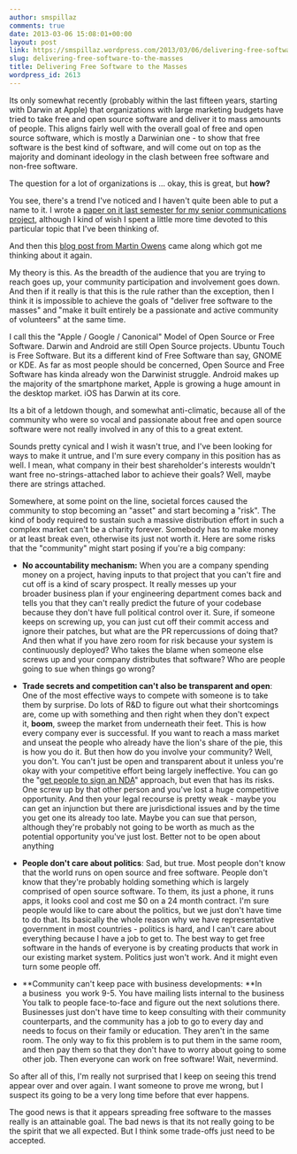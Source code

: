 ```yaml
---
author: smspillaz
comments: true
date: 2013-03-06 15:08:01+00:00
layout: post
link: https://smspillaz.wordpress.com/2013/03/06/delivering-free-software-to-the-masses/
slug: delivering-free-software-to-the-masses
title: Delivering Free Software to the Masses
wordpress_id: 2613
---
```


Its only somewhat recently (probably within the last fifteen years, starting with Darwin at Apple) that organizations with large marketing budgets have tried to take free and open source software and deliver it to mass amounts of people. This aligns fairly well with the overall goal of free and open source software, which is mostly a Darwinian one - to show that free software is the best kind of software, and will come out on top as the majority and dominant ideology in the clash between free software and non-free software.

The question for a lot of organizations is ... okay, this is great, but **how?**

You see, there's a trend I've noticed and I haven't quite been able to put a name to it. I wrote a [paper on it last semester for my senior communications project](https://docs.google.com/document/d/17U7cmRI61n_fATndKZqzBBpodg4oY_5xnOclHmTzDFI/edit?usp=sharing), although I kind of wish I spent a little more time devoted to this particular topic that I've been thinking of.

And then this [blog post from Martin Owens](http://webcache.googleusercontent.com/search?q=cache:doctormo.org/2013/03/06/ubuntu-membership-2/) came along which got me thinking about it again.

My theory is this. As the breadth of the audience that you are trying to reach goes up, your community participation and involvement goes down. And then if it really is that this is the rule rather than the exception, then I think it is impossible to achieve the goals of "deliver free software to the masses" and "make it built entirely be a passionate and active community of volunteers" at the same time.

I call this the "Apple / Google / Canonical" Model of Open Source or Free Software. Darwin and Android are still Open Source projects. Ubuntu Touch is Free Software. But its a different kind of Free Software than say, GNOME or KDE. As far as most people should be concerned, Open Source and Free Software has kinda already won the Darwinist struggle. Android makes up the majority of the smartphone market, Apple is growing a huge amount in the desktop market. iOS has Darwin at its core.

Its a bit of a letdown though, and somewhat anti-climatic, because all of the community who were so vocal and passionate about free and open source software were not really involved in any of this to a great extent.

Sounds pretty cynical and I wish it wasn't true, and I've been looking for ways to make it untrue, and I'm sure every company in this position has as well. I mean, what company in their best shareholder's interests wouldn't want free no-strings-attached labor to achieve their goals? Well, maybe there are strings attached.

Somewhere, at some point on the line, societal forces caused the community to stop becoming an "asset" and start becoming a "risk". The kind of body required to sustain such a massive distribution effort in such a complex market can't be a charity forever. Somebody has to make money or at least break even, otherwise its just not worth it. Here are some risks that the "community" might start posing if you're a big company:



	
  * **No accountability mechanism:** When you are a company spending money on a project, having inputs to that project that you can't fire and cut off is a kind of scary prospect. It really messes up your broader business plan if your engineering department comes back and tells you that they can't really predict the future of your codebase because they don't have full political control over it. Sure, if someone keeps on screwing up, you can just cut off their commit access and ignore their patches, but what are the PR repercussions of doing that? And then what if you have zero room for risk because your system is continuously deployed? Who takes the blame when someone else screws up and your company distributes that software? Who are people going to sue when things go wrong?

	
  * **Trade secrets and competition can't also be transparent and open**: One of the most effective ways to compete with someone is to take them by surprise. Do lots of R&D to figure out what their shortcomings are, come up with something and then right when they don't expect it, **boom**, sweep the market from underneath their feet. This is how every company ever is successful. If you want to reach a mass market and unseat the people who already have the lion's share of the pie, this is how you do it. But then how do you involve your community? Well, you don't. You can't just be open and transparent about it unless you're okay with your competitive effort being largely ineffective. You can go the "[get people to sign an NDA](http://www.markshuttleworth.com/archives/1200)" approach, but even that has its risks. One screw up by that other person and you've lost a huge competitive opportunity. And then your legal recourse is pretty weak - maybe you can get an injunction but there are jurisdictional issues and by the time you get one its already too late. Maybe you can sue that person, although they're probably not going to be worth as much as the potential opportunity you've just lost. Better not to be open about anything

	
  * **People don't care about politics**: Sad, but true. Most people don't know that the world runs on open source and free software. People don't know that they're probably holding something which is largely comprised of open source software. To them, its just a phone, it runs apps, it looks cool and cost me $0 on a 24 month contract. I'm sure people would like to care about the politics, but we just don't have time to do that. Its basically the whole reason why we have representative government in most countries - politics is hard, and I can't care about everything because I have a job to get to. The best way to get free software in the hands of everyone is by creating products that work in our existing market system. Politics just won't work. And it might even turn some people off.

	
  * **Community can't keep pace with business developments: **In a business  you work 9-5. You have mailing lists internal to the business  You talk to people face-to-face and figure out the next solutions there. Businesses just don't have time to keep consulting with their community counterparts, and the community has a job to go to every day and needs to focus on their family or education. They aren't in the same room. The only way to fix this problem is to put them in the same room, and then pay them so that they don't have to worry about going to some other job. Then everyone can work on free software! Wait, nevermind.


So after all of this, I'm really not surprised that I keep on seeing this trend appear over and over again. I want someone to prove me wrong, but I suspect its going to be a very long time before that ever happens.

The good news is that it appears spreading free software to the masses really is an attainable goal. The bad news is that its not really going to be the spirit that we all expected. But I think some trade-offs just need to be accepted.
